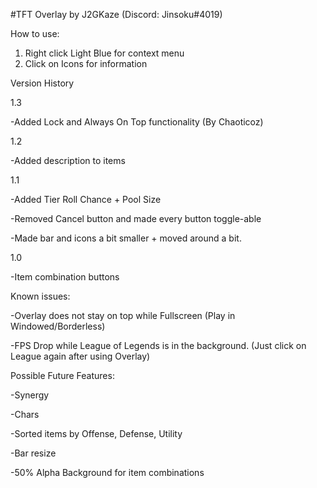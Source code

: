 #TFT Overlay by J2GKaze (Discord: Jinsoku#4019)

How to use:
1. Right click Light Blue for context menu
2. Click on Icons for information

Version History

1.3

-Added Lock and Always On Top functionality (By Chaoticoz)

1.2

-Added description to items


1.1

-Added Tier Roll Chance + Pool Size

-Removed Cancel button and made every button toggle-able

-Made bar and icons a bit smaller + moved around a bit.

1.0

-Item combination buttons

Known issues:

-Overlay does not stay on top while Fullscreen (Play in Windowed/Borderless)

-FPS Drop while League of Legends is in the background. (Just click on League again after using Overlay)

Possible Future Features:

-Synergy

-Chars

-Sorted items by Offense, Defense, Utility

-Bar resize

-50% Alpha Background for item combinations
